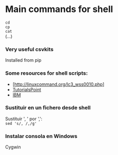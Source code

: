 # Main commands for shell  

`cd`  
`cp`  
`cat`  
(...)  

### Very useful csvkits
Installed from pip

### Some resources for shell scripts:
* [http://linuxcommand.org/lc3_wss0010.php]  
* [TutorialsPoint](https://www.tutorialspoint.com/awk/awk_workflow.htm)
* [IBM](https://www.ibm.com/developerworks/library/l-awk1/index.html)

### Sustituir en un fichero desde shell  
Sustituir ', ' por ',':  
`sed 's/, /,/g'`

### Instalar consola en Windows  
Cygwin
